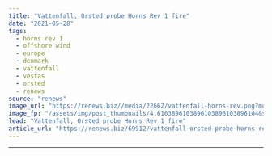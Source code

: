 ```yaml
---
title: "Vattenfall, Orsted probe Horns Rev 1 fire"
date: "2021-05-28"
tags: 
  - horns rev 1
  - offshore wind
  - europe
  - denmark
  - vattenfall
  - vestas
  - orsted
  - renews
source: "renews"
image_url: "https://renews.biz//media/22662/vattenfall-horns-rev.png?mode=crop&width=770&heightratio=0.6103896103896103896103896104&slimmage=true"
image_fp: "/assets/img/post_thumbnails/4.6103896103896103896103896104&slimmage=true"
lead: "Vattenfall, Orsted probe Horns Rev 1 fire"
article_url: "https://renews.biz/69912/vattenfall-orsted-probe-horns-rev-1-fire/"
---
```


---
